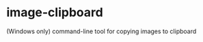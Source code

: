 # image-clipboard
(Windows only) command-line tool for copying images to clipboard

[Click here for downloading the final .exe]: https://github.com/bamontelucas/image-clipboard/raw/master/publish/image-clipboard.exe
